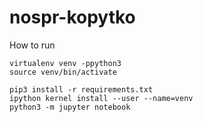 # nospr-kopytko

How to run

```
virtualenv venv -ppython3
source venv/bin/activate

pip3 install -r requirements.txt
ipython kernel install --user --name=venv
python3 -m jupyter notebook

```